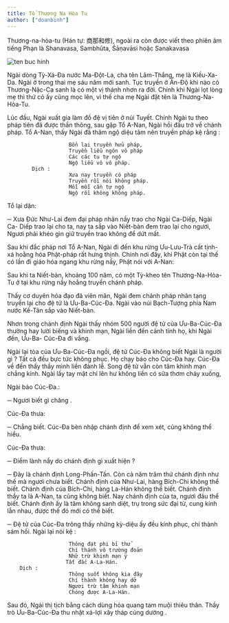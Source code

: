 ```yaml
---
title: Tổ Thương Na Hòa Tu
author: ["doanbinh"]
---
```



Thương-na-hòa-tu (Hán tự: 商那和修), ngoài ra còn được viết theo phiên âm tiếng Phạn là Shanavasa, Sambhūta, Śāṇavāsi hoặc Sanakavasa

![ten buc hinh](https://ketnoiyeuthuong.net/wp-content/uploads/2017/01/T%E1%BB%95-Th%C6%B0%C6%A1ng-Na-H%C3%B2a-Tu.jpg "ten buc hinh")

Ngài dòng Tỳ-Xá-Đa nước Ma-Đột-La, cha tên Lâm-Thắng, mẹ là Kiều-Xa-Da. Ngài ở trong thai mẹ sáu năm mới sanh. Tục truyền ở Ấn-Độ khi nào cỏ Thương-Nặc-Ca sanh là có một vị thánh nhơn ra đời. Chính khi Ngài lọt lòng mẹ thì thứ cỏ ấy cũng mọc lên, vì thế cha mẹ Ngài đặt tên là Thương-Na-Hòa-Tu.

Lúc đầu, Ngài xuất gia làm đồ đệ vị tiên ở núi Tuyết. Chính Ngài tu theo pháp tiên đã được thần thông, sau gặp Tổ A-Nan, Ngài hồi đầu trở về chánh pháp. Tổ A-Nan, thấy Ngài đã thâm ngộ diệu tâm nên truyền pháp kệ rằng :

                        Bổn lai truyền hửu pháp,
                        Truyền liễu ngôn vô pháp
                        Các các tu tự ngộ
                        Ngộ liễu vô vô pháp.
            Dịch :
                        Xưa nay truyền có pháp
                        Truyền rồi nói không pháp.
                        Mỗi mỗi cần tự ngộ
                        Ngộ rồi không không pháp.

Tổ lại dặn:

─ Xưa Đức Như-Lai đem đại pháp nhãn nầy trao cho Ngài Ca-Diếp, Ngài Ca- Diếp trao lại cho ta, nay ta sắp vào Niết-bàn đem trao lại cho ngươi, Ngươi phải khéo gìn giữ truyền trao không để dứt mất.

Sau khi đắc pháp nơi Tổ A-Nan, Ngài đi đến khu rừng Ưu-Lưu-Trà cất tịnh-xá hoằng hóa Phật-pháp rất hưng thịnh. Chính nơi đây, khi Phật còn tại thế có lần đi giáo hóa ngang khu rừng nầy, Phật nói với A-Nan:

Sau khi ta Niết-bàn, khoảng 100 năm, có một Tỳ-kheo tên Thương-Na-Hòa-Tu ở tại khu rừng nầy hoằng truyền chánh pháp.

Thấy cơ duyên hóa đạo đã viên mãn, Ngài đem chánh pháp nhãn tạng truyền lại cho đệ tử là Ưu-Ba-Cúc-Đa. Ngài vào núi Bạch-Tượng phía Nam nước Kế-Tân sắp vào Niết-bàn. 

Nhơn trong chánh định Ngài thấy nhóm 500 người đệ tử của Ưu-Ba-Cúc-Đa thường hay lười biếng và khinh mạn, Ngài liền đến cảnh tỉnh họ, khi Ngài đến, Ưu-Ba- Cúc-Đa đi vắng. 

Ngài lại tòa của Ưu-Ba-Cúc-Đa ngồi, đệ tử Cúc-Đa không biết Ngài là người gì ? Tất cả đều bực tức không phục. Họ chạy báo cho Cúc-Đa hay. Cúc-Đa về đến thấy thầy mình liền đảnh lễ. Song đệ tử vẫn còn tâm khinh mạn chẳng kính. Ngài lấy tay mặt chỉ lên hư không liền có sữa thơm chảy xuống,

Ngài bảo Cúc-Đa.:

─ Ngươi biết gì chăng .

Cúc-Đa thưa:

─ Chẳng biết. Cúc-Đa bèn nhập chánh định để xem xét, cũng không thể hiểu.

Cúc-Đa thưa:

─ Điềm lành nầy do chánh định gì xuất hiện ?

─ Đây là chánh định Long-Phấn-Tấn. Còn cả năm trăm thứ chánh định như thế mà ngươi chưa biết. Chánh định của Như-Lai, hàng Bích-Chi không thể biết. Chánh định của Bích-Chi, hàng La-Hán không thể biết. Chánh định thầy ta là A-Nan, ta cũng không biết. Nay chánh định của ta, ngươi đâu thể biết. Chánh định ấy là tâm không sanh diệt, trụ trong sức đại từ, cung kính lẫn nhau, được thế đó mới có thể biết.

─ Đệ tử của Cúc-Đa trông thấy những kỳ-diệu ấy đều kính phục, chí thành sám hối. Ngài lại nói kệ :

                        Thông đạt phi bỉ thử
                        Chí thánh vô trường đoản
                        Nhữ trừ khinh mạn ý
                       Tất đắc A-La-Hán.
        Dịch :
                        Thông suốt không kia đây
                        Chí thành không hay dở
                        Ngươi trừ tâm khinh mạn
                        Chóng được A-La-Hán.

Sau đó, Ngài thị tịch bằng cách dùng hỏa quang tam muội thiêu thân. Thầy trò Ưu-Ba-Cúc-Đa thu nhặt xá-lợi xây tháp cúng dường .